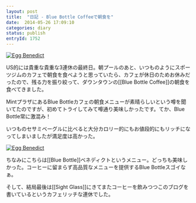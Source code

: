 ```yaml
---
layout: post
title:  "日記 - Blue Bottle Coffeeで朝食を"
date:  2014-05-26 17:09:10
categories: diary
status: publish
entryId: 1752
---
```


<a class='flickr2tag-img' href='http://www.flickr.com/photo.gne?id=14278745025' title='Egg Benedict'><img src='http://farm4.staticflickr.com/3725/14278745025_7ec9f7b18c_c.jpg' alt='Egg Benedict'></a>

US的には貴重な貴重な3連休の最終日。朝プールのあと、いつものようにスポーツジムのカフェで朝食を食べようと思っていたら、カフェが休日のためお休みだったので、残る力を振り絞って、ダウンタウンの[[Blue Bottle Coffee]]の朝食を食べてきました。

MintプラザにあるBlue Bottleカフェの朝食メニューが素晴らしいという噂を聞いてたのですが、初めてトライしてみて噂通り美味しかったです。てか、Blue Bottle常に激混み！
  
  
  
  
  
  
いつものセサミベーグルに比べると大分カロリー的にもお値段的にもリッチになってしまいましたが満足度は高かった。

<a class='flickr2tag-img' href='http://www.flickr.com/photo.gne?id=14298932133' title='Egg Benedict'><img src='http://farm6.staticflickr.com/5512/14298932133_6568dcd974_c.jpg' alt='Egg Benedict'></a>

ちなみにこちらは[[Blue Bottle]]ベネディクトというメニュー。どっちも美味しかった。コーヒーに留まらず高品質なメニューを提供するBlue Bottleスゴイなぁ。

そして、結局最後は[[Sight Glass]]にきてまたコーヒーを飲みつつこのブログを書いているというカフェリッチな連休でした。


